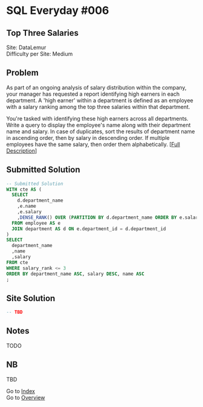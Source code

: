 # SQL Everyday \#006

## Top Three Salaries

Site: DataLemur\
Difficulty per Site: Medium

## Problem

As part of an ongoing analysis of salary distribution within the company, your manager has requested a report identifying high earners in each department. A 'high earner' within a department is defined as an employee with a salary ranking among the top three salaries within that department.

You're tasked with identifying these high earners across all departments. Write a query to display the employee's name along with their department name and salary. In case of duplicates, sort the results of department name in ascending order, then by salary in descending order. If multiple employees have the same salary, then order them alphabetically. [[Full Description](https://datalemur.com/questions/sql-top-three-salaries)]

## Submitted Solution

```sql
-- Submitted Solution
WITH cte AS (
  SELECT 
    d.department_name
    ,e.name
    ,e.salary
    ,DENSE_RANK() OVER (PARTITION BY d.department_name ORDER BY e.salary DESC) AS salary_rank
  FROM employee AS e 
  JOIN department AS d ON e.department_id = d.department_id
)
SELECT
  department_name
  ,name
  ,salary
FROM cte 
WHERE salary_rank <= 3
ORDER BY department_name ASC, salary DESC, name ASC  
;
```

## Site Solution

```sql
-- TBD
```

## Notes

TODO

## NB

TBD

Go to [Index](../?tab=readme-ov-file#index)\
Go to [Overview](../?tab=readme-ov-file)
